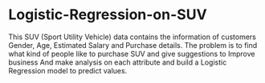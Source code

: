 # Logistic-Regression-on-SUV
This SUV (Sport Utility Vehicle) data contains the information of customers Gender, Age, Estimated Salary and Purchase details. The problem is to find what kind of people like to purchase SUV and give suggestions to Improve business And make analysis on each attribute and build a Logistic Regression model to predict values.

